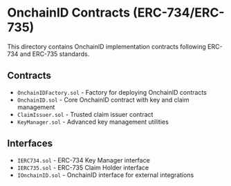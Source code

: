 # OnchainID Contracts (ERC-734/ERC-735)

This directory contains OnchainID implementation contracts following ERC-734 and ERC-735 standards.

## Contracts

- `OnchainIDFactory.sol` - Factory for deploying OnchainID contracts
- `OnchainID.sol` - Core OnchainID contract with key and claim management
- `ClaimIssuer.sol` - Trusted claim issuer contract
- `KeyManager.sol` - Advanced key management utilities

## Interfaces

- `IERC734.sol` - ERC-734 Key Manager interface
- `IERC735.sol` - ERC-735 Claim Holder interface
- `IOnchainID.sol` - OnchainID interface for external integrations